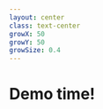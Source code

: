 ```yaml
---
layout: center
class: text-center
growX: 50
growY: 50
growSize: 0.4
---
```


# Demo time!

<!-- <h1>Demo time!</h1> -->
